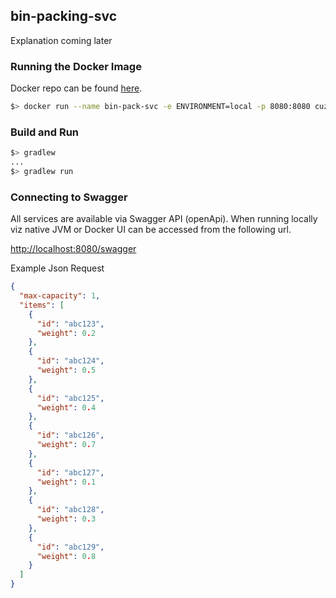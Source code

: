 ## bin-packing-svc


Explanation coming later

### Running the Docker Image
Docker repo can be found [here](https://hub.docker.com/r/cuzz22000/bin-pack-svc/).


```bash
$> docker run --name bin-pack-svc -e ENVIRONMENT=local -p 8080:8080 cuzz22000/bin-pack-svc:latest
```

### Build and Run

```bash
$> gradlew
...
$> gradlew run

```

### Connecting to Swagger

All services are available via Swagger API (openApi). When running locally viz native JVM or Docker UI can be accessed from the following url.

[http://localhost:8080/swagger](http://localhost:8080/swagger)

Example Json Request

```json
{
  "max-capacity": 1,
  "items": [
    {
      "id": "abc123",
      "weight": 0.2
    },
    {
      "id": "abc124",
      "weight": 0.5
    },
    {
      "id": "abc125",
      "weight": 0.4
    },
    {
      "id": "abc126",
      "weight": 0.7
    },
    {
      "id": "abc127",
      "weight": 0.1
    },
    {
      "id": "abc128",
      "weight": 0.3
    },
    {
      "id": "abc129",
      "weight": 0.8
    }
  ]
}
```